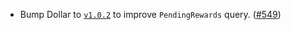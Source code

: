 - Bump Dollar to [`v1.0.2`](https://github.com/noble-assets/dollar/releases/tag/v1.0.2) to improve `PendingRewards` query. ([#549](https://github.com/noble-assets/noble/pull/549))
